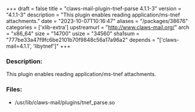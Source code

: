 +++
draft = false
title = "claws-mail-plugin-tnef-parse 4.1.1-3"
version = "4.1.1-3"
description = "This plugin enables reading application/ms-tnef attachments."
date = "2023-10-07T10:16:47"
aliases = "/packages/38676"
categories = ['xlib-extra']
upstreamurl = "http://www.claws-mail.org/"
arch = "x86_64"
size = "14700"
usize = "34560"
sha1sum = "777be33a47f9fc6be2101b70f9848c56a17a96a2"
depends = "['claws-mail=4.1.1', 'libytnef']"
+++
### Description: 
This plugin enables reading application/ms-tnef attachments.

### Files: 
* /usr/lib/claws-mail/plugins/tnef_parse.so
